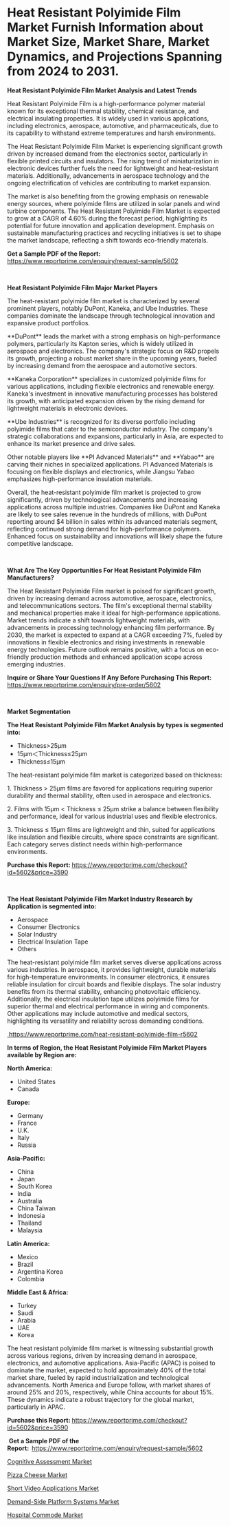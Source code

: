 <p><h1>Heat Resistant Polyimide Film Market Furnish Information about Market Size, Market Share, Market Dynamics, and Projections Spanning from 2024 to 2031.</h1></p><p><strong>Heat Resistant Polyimide Film Market Analysis and Latest Trends</strong></p>
<p><p>Heat Resistant Polyimide Film is a high-performance polymer material known for its exceptional thermal stability, chemical resistance, and electrical insulating properties. It is widely used in various applications, including electronics, aerospace, automotive, and pharmaceuticals, due to its capability to withstand extreme temperatures and harsh environments.</p><p>The Heat Resistant Polyimide Film Market is experiencing significant growth driven by increased demand from the electronics sector, particularly in flexible printed circuits and insulators. The rising trend of miniaturization in electronic devices further fuels the need for lightweight and heat-resistant materials. Additionally, advancements in aerospace technology and the ongoing electrification of vehicles are contributing to market expansion.</p><p>The market is also benefiting from the growing emphasis on renewable energy sources, where polyimide films are utilized in solar panels and wind turbine components. The Heat Resistant Polyimide Film Market is expected to grow at a CAGR of 4.60% during the forecast period, highlighting its potential for future innovation and application development. Emphasis on sustainable manufacturing practices and recycling initiatives is set to shape the market landscape, reflecting a shift towards eco-friendly materials.</p></p>
<p><strong>Get a Sample PDF of the Report:&nbsp;</strong> <a href="https://www.reportprime.com/enquiry/request-sample/5602">https://www.reportprime.com/enquiry/request-sample/5602</a></p>
<p>&nbsp;</p>
<p><strong>Heat Resistant Polyimide Film Major Market Players</strong></p>
<p><p>The heat-resistant polyimide film market is characterized by several prominent players, notably DuPont, Kaneka, and Ube Industries. These companies dominate the landscape through technological innovation and expansive product portfolios.</p><p>**DuPont** leads the market with a strong emphasis on high-performance polymers, particularly its Kapton series, which is widely utilized in aerospace and electronics. The company's strategic focus on R&D propels its growth, projecting a robust market share in the upcoming years, fueled by increasing demand from the aerospace and automotive sectors.</p><p>**Kaneka Corporation** specializes in customized polyimide films for various applications, including flexible electronics and renewable energy. Kaneka's investment in innovative manufacturing processes has bolstered its growth, with anticipated expansion driven by the rising demand for lightweight materials in electronic devices.</p><p>**Ube Industries** is recognized for its diverse portfolio including polyimide films that cater to the semiconductor industry. The company's strategic collaborations and expansions, particularly in Asia, are expected to enhance its market presence and drive sales.</p><p>Other notable players like **PI Advanced Materials** and **Yabao** are carving their niches in specialized applications. PI Advanced Materials is focusing on flexible displays and electronics, while Jiangsu Yabao emphasizes high-performance insulation materials.</p><p>Overall, the heat-resistant polyimide film market is projected to grow significantly, driven by technological advancements and increasing applications across multiple industries. Companies like DuPont and Kaneka are likely to see sales revenue in the hundreds of millions, with DuPont reporting around $4 billion in sales within its advanced materials segment, reflecting continued strong demand for high-performance polymers. Enhanced focus on sustainability and innovations will likely shape the future competitive landscape.</p></p>
<p>&nbsp;</p>
<p><strong>What Are The Key Opportunities For Heat Resistant Polyimide Film Manufacturers?</strong></p>
<p><p>The Heat Resistant Polyimide Film market is poised for significant growth, driven by increasing demand across automotive, aerospace, electronics, and telecommunications sectors. The film's exceptional thermal stability and mechanical properties make it ideal for high-performance applications. Market trends indicate a shift towards lightweight materials, with advancements in processing technology enhancing film performance. By 2030, the market is expected to expand at a CAGR exceeding 7%, fueled by innovations in flexible electronics and rising investments in renewable energy technologies. Future outlook remains positive, with a focus on eco-friendly production methods and enhanced application scope across emerging industries.</p></p>
<p><strong>Inquire or Share Your Questions If Any Before Purchasing This Report:</strong> <a href="https://www.reportprime.com/enquiry/pre-order/5602">https://www.reportprime.com/enquiry/pre-order/5602</a></p>
<p>&nbsp;</p>
<p><strong>Market Segmentation</strong></p>
<p><strong>The Heat Resistant Polyimide Film Market Analysis by types is segmented into:</strong></p>
<p><ul><li>Thickness>25μm</li><li>15μm＜Thickness≤25μm</li><li>Thickness≤15μm</li></ul></p>
<p><p>The heat-resistant polyimide film market is categorized based on thickness: </p><p>1. Thickness > 25μm films are favored for applications requiring superior durability and thermal stability, often used in aerospace and electronics.</p><p>2. Films with 15μm < Thickness ≤ 25μm strike a balance between flexibility and performance, ideal for various industrial uses and flexible electronics.</p><p>3. Thickness ≤ 15μm films are lightweight and thin, suited for applications like insulation and flexible circuits, where space constraints are significant. Each category serves distinct needs within high-performance environments.</p></p>
<p><strong>Purchase this Report:&nbsp;</strong><a href="https://www.reportprime.com/checkout?id=5602&price=3590">https://www.reportprime.com/checkout?id=5602&price=3590</a></p>
<p>&nbsp;</p>
<p><strong>The Heat Resistant Polyimide Film Market Industry Research by Application is segmented into:</strong></p>
<p><ul><li>Aerospace</li><li>Consumer Electronics</li><li>Solar Industry</li><li>Electrical Insulation Tape</li><li>Others</li></ul></p>
<p><p>The heat-resistant polyimide film market serves diverse applications across various industries. In aerospace, it provides lightweight, durable materials for high-temperature environments. In consumer electronics, it ensures reliable insulation for circuit boards and flexible displays. The solar industry benefits from its thermal stability, enhancing photovoltaic efficiency. Additionally, the electrical insulation tape utilizes polyimide films for superior thermal and electrical performance in wiring and components. Other applications may include automotive and medical sectors, highlighting its versatility and reliability across demanding conditions.</p></p>
<p><a href="https://www.reportprime.com/heat-resistant-polyimide-film-r5602">&nbsp;https://www.reportprime.com/heat-resistant-polyimide-film-r5602</a></p>
<p><strong>In terms of Region, the Heat Resistant Polyimide Film Market Players available by Region are:</strong></p>
<p>
    <p> <strong> North America: </strong>
        <ul>
            <li>United States</li>
            <li>Canada</li>
        </ul>
        </p> 
    <p> <strong> Europe: </strong>
        <ul>
            <li>Germany</li>
            <li>France</li>
            <li>U.K.</li>
            <li>Italy</li>
            <li>Russia</li>
        </ul>
        </p> 
    <p> <strong> Asia-Pacific: </strong>
        <ul>
            <li>China</li>
            <li>Japan</li>
            <li>South Korea</li>
            <li>India</li>
            <li>Australia</li>
            <li>China Taiwan</li>
            <li>Indonesia</li>
            <li>Thailand</li>
            <li>Malaysia</li>
        </ul>
        </p> 
    <p> <strong> Latin America: </strong>
        <ul>
            <li>Mexico</li>
            <li>Brazil</li>
            <li>Argentina Korea</li>
            <li>Colombia</li>
        </ul>
        </p> 
    <p> <strong> Middle East & Africa: </strong>
        <ul>
            <li>Turkey</li>
            <li>Saudi</li>
            <li>Arabia</li>
            <li>UAE</li>
            <li>Korea</li>
        </ul>
    </p>
    </p>
<p><p>The heat resistant polyimide film market is witnessing substantial growth across various regions, driven by increasing demand in aerospace, electronics, and automotive applications. Asia-Pacific (APAC) is poised to dominate the market, expected to hold approximately 40% of the total market share, fueled by rapid industrialization and technological advancements. North America and Europe follow, with market shares of around 25% and 20%, respectively, while China accounts for about 15%. These dynamics indicate a robust trajectory for the global market, particularly in APAC.</p></p>
<p><strong>Purchase this Report: </strong><a href="https://www.reportprime.com/checkout?id=5602&price=3590">https://www.reportprime.com/checkout?id=5602&price=3590</a></p>
<p>&nbsp;<strong>Get a Sample PDF of the Report:&nbsp;&nbsp;</strong><a href="https://www.reportprime.com/enquiry/request-sample/5602">https://www.reportprime.com/enquiry/request-sample/5602</a></p>
<p><strong></strong></p>
<p><p><a href="https://www.linkedin.com/pulse/global-cognitive-assessment-market-focus-product-type-softwareserviceshardware-kvnre?trackingId=bfpvOS%2FsSm2VmWcs73La7A%3D%3D">Cognitive Assessment Market</a></p><p><a href="https://www.linkedin.com/pulse/pizza-cheese-market-growth-segmentation-regional-analysis-global-cv1we?trackingId=emlOBcv0TNeHEsHofy2sfw%3D%3D">Pizza Cheese Market</a></p><p><a href="https://issuu.com/reportprime-2/docs/short-video-applications-market-siz_6f463259ae9d03">Short Video Applications Market</a></p><p><a href="https://issuu.com/reportprime-2/docs/demand-side-platform-systems-market_aa9a88a18499d0">Demand-Side Platform Systems Market</a></p><p><a href="https://www.linkedin.com/pulse/exploring-hospital-commode-market-dynamics-revenue-analysis-t1roe?trackingId=2MjlpBEmS7K0bvJ5skSNvQ%3D%3D">Hospital Commode Market</a></p></p>